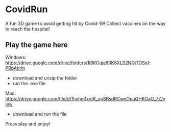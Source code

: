# CovidRun 
A fun 3D game to avoid getting hit by Covid-19! Collect vaccines on the way to reach the hospital!

## Play the game here

Windows:
  https://drive.google.com/drive/folders/1i8KGqja60K8XLS2NQjTOSoI-PBpAbrln 
  
  - download and unzip the folder 
  - run the .exe file
  
Mac: 
  https://drive.google.com/file/d/1hxhm1xvtK_xpSBsdRCweOpuQHKGaG_7Z/view 
  
  - download and run the file 


Press play and enjoy!


